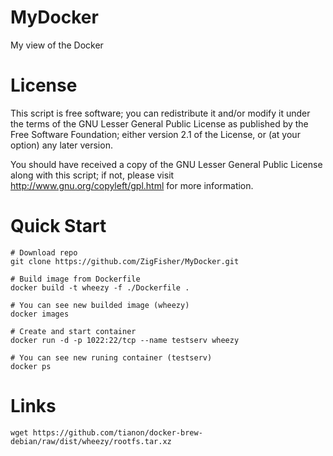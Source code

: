MyDocker
========

My view of the Docker


License
=======

This script is free software; you can redistribute it and/or modify it under the terms of
the GNU Lesser General Public License as published by the Free Software Foundation;
either version 2.1 of the License, or (at your option) any later version.

You should have received a copy of the GNU Lesser General Public License along with this
script; if not, please visit http://www.gnu.org/copyleft/gpl.html for more information.


Quick Start
===========

	# Download repo
	git clone https://github.com/ZigFisher/MyDocker.git

	# Build image from Dockerfile
	docker build -t wheezy -f ./Dockerfile .

	# You can see new builded image (wheezy)
	docker images

	# Create and start container
	docker run -d -p 1022:22/tcp --name testserv wheezy

	# You can see new runing container (testserv)
	docker ps



Links
=====

	wget https://github.com/tianon/docker-brew-debian/raw/dist/wheezy/rootfs.tar.xz
